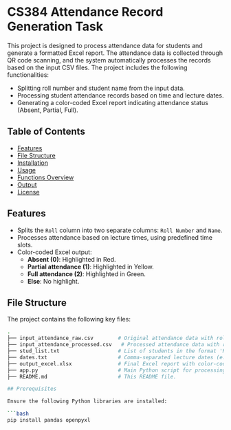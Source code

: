 # CS384 Attendance Record Generation Task

This project is designed to process attendance data for students and generate a formatted Excel report. The attendance data is collected through QR code scanning, and the system automatically processes the records based on the input CSV files. The project includes the following functionalities:

- Splitting roll number and student name from the input data.
- Processing student attendance records based on time and lecture dates.
- Generating a color-coded Excel report indicating attendance status (Absent, Partial, Full).

## Table of Contents

- [Features](#features)
- [File Structure](#file-structure)
- [Installation](#installation)
- [Usage](#usage)
- [Functions Overview](#functions-overview)
- [Output](#output)
- [License](#license)

## Features

- Splits the `Roll` column into two separate columns: `Roll Number` and `Name`.
- Processes attendance based on lecture times, using predefined time slots.
- Color-coded Excel output:
  - **Absent (0)**: Highlighted in Red.
  - **Partial attendance (1)**: Highlighted in Yellow.
  - **Full attendance (2)**: Highlighted in Green.
  - **Else**: No highlight.

## File Structure

The project contains the following key files:

````bash
.
├── input_attendance_raw.csv        # Original attendance data with roll number and name combined.
├── input_attendance_processed.csv   # Processed attendance data with roll number and name split.
├── stud_list.txt                   # List of students in the format 'RollNumber Name'.
├── dates.txt                       # Comma-separated lecture dates (e.g., 06/08/2024, 13/08/2024).
├── output_excel.xlsx               # Final Excel report with color-coded attendance status.
├── app.py                          # Main Python script for processing attendance.
├── README.md                       # This README file.

## Prerequisites

Ensure the following Python libraries are installed:

```bash
pip install pandas openpyxl
````

